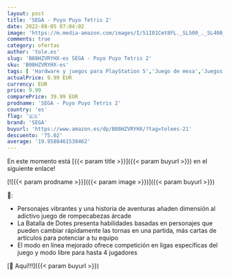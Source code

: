 ```yaml
---
layout: post
title: 'SEGA - Puyo Puyo Tetris 2'
date: 2022-08-05 07:04:02
image: 'https://m.media-amazon.com/images/I/51I01Cmt8FL._SL500_._SL400_.jpg'
comments: true
category: ofertas
author: 'tole.es'
slug: 'B08HZVRYHX-es SEGA - Puyo Puyo Tetris 2'
sku: 'B08HZVRYHX-es'
tags: [ 'Hardware y juegos para PlayStation 5','Juego de mesa','Juegos de cartas','Juegos de cartas con baraja específica','Juegos y accesorios para juegos','Juguetes','Juguetes y juegos','Videojuegos','sega','🇪🇸', ]
actualPrice: 9.99 EUR
currency: EUR
price: 9.99
comparePrice: 39.99 EUR
prodname: 'SEGA - Puyo Puyo Tetris 2'
country: 'es'
flag: '🇪🇸'
brand: 'SEGA'
buyurl: 'https://www.amazon.es/dp/B08HZVRYHX/?tag=tolees-21'
descuento: '75.02'
average: '19.9588461538462'
---
```


En este momento está [{{< param title >}}]({{< param buyurl >}}) en el siguiente enlace!

[![{{< param prodname >}}]({{< param image >}})]({{< param buyurl >}})

🔎:

- Personajes vibrantes y una historia de aventuras añaden dimensión al adictivo juego de rompecabezas árcade
- La Batalla de Dotes presenta habilidades basadas en personajes que pueden cambiar rápidamente las tornas en una partida, más cartas de artículos para potenciar a tu equipo
- El modo en línea mejorado ofrece competición en ligas específicas del juego y modo libre para hasta 4 jugadores

[🛒 Aquí!!!]({{< param buyurl >}})
